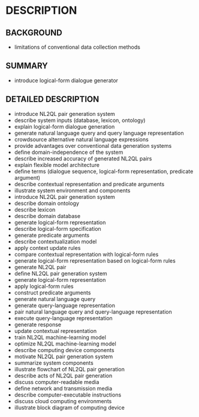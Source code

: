 # DESCRIPTION

## BACKGROUND

- limitations of conventional data collection methods

## SUMMARY

- introduce logical-form dialogue generator

## DETAILED DESCRIPTION

- introduce NL2QL pair generation system
- describe system inputs (database, lexicon, ontology)
- explain logical-form dialogue generation
- generate natural language query and query language representation
- crowdsource alternative natural language expressions
- provide advantages over conventional data generation systems
- define domain-independence of the system
- describe increased accuracy of generated NL2QL pairs
- explain flexible model architecture
- define terms (dialogue sequence, logical-form representation, predicate argument)
- describe contextual representation and predicate arguments
- illustrate system environment and components
- introduce NL2QL pair generation system
- describe domain ontology
- describe lexicon
- describe domain database
- generate logical-form representation
- describe logical-form specification
- generate predicate arguments
- describe contextualization model
- apply context update rules
- compare contextual representation with logical-form rules
- generate logical-form representation based on logical-form rules
- generate NL2QL pair
- define NL2QL pair generation system
- generate logical-form representation
- apply logical-form rules
- construct predicate arguments
- generate natural language query
- generate query-language representation
- pair natural language query and query-language representation
- execute query-language representation
- generate response
- update contextual representation
- train NL2QL machine-learning model
- optimize NL2QL machine-learning model
- describe computing device components
- motivate NL2QL pair generation system
- summarize system components
- illustrate flowchart of NL2QL pair generation
- describe acts of NL2QL pair generation
- discuss computer-readable media
- define network and transmission media
- describe computer-executable instructions
- discuss cloud computing environments
- illustrate block diagram of computing device

